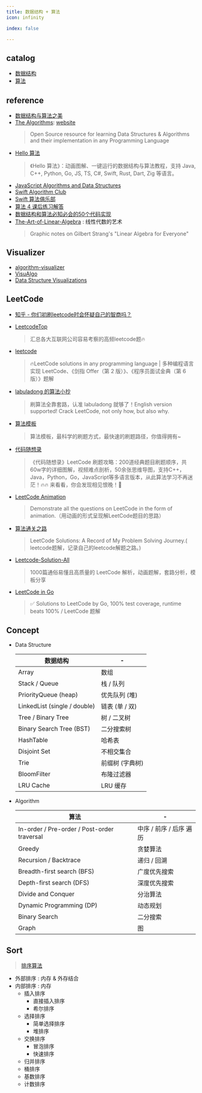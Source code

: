 ```yaml
---
title: 数据结构 + 算法
icon: infinity

index: false

---
```


<!-- more -->

## catalog

- [数据结构](algorithm/README.md)
- [算法](data-structure/README.md)

## reference

- [数据结构与算法之美](https://time.geekbang.org/column/intro/100017301)
- [The Algorithms](https://github.com/TheAlgorithms): [website](https://the-algorithms.com)
    > Open Source resource for learning Data Structures & Algorithms and their implementation in any Programming Language
- [Hello 算法](https://github.com/krahets/hello-algo)
    > 《Hello 算法》：动画图解、一键运行的数据结构与算法教程，支持 Java, C++, Python, Go, JS, TS, C#, Swift, Rust, Dart, Zig 等语言。
- [JavaScript Algorithms and Data Structures](https://github.com/trekhleb/javascript-algorithms)
- [Swift Algorithm Club](https://github.com/raywenderlich/swift-algorithm-club)
- [Swift 算法俱乐部](https://github.com/KeithMorning/swift-algorithm-club-cn)
- [算法 4 课后练习解答](https://github.com/jimmysuncpt/Algorithms)
- [数据结构和算法必知必会的50个代码实现](https://github.com/wangzheng0822/algo)
- [The-Art-of-Linear-Algebra](https://github.com/kenjihiranabe/The-Art-of-Linear-Algebra) : 线性代数的艺术
    > Graphic notes on Gilbert Strang's "Linear Algebra for Everyone"

## Visualizer

- [algorithm-visualizer](https://github.com/algorithm-visualizer/algorithm-visualizer)
- [VisuAlgo](http://visualgo.net/) 
- [Data Structure Visualizations](http://www.cs.usfca.edu/~galles/visualization/Algorithms.html)

## LeetCode

- [知乎 - 你们初刷leetcode时会怀疑自己的智商吗？](https://www.zhihu.com/question/388971497)

- [LeetcodeTop](https://github.com/afatcoder/LeetcodeTop)
    > 汇总各大互联网公司容易考察的高频leetcode题🔥
- [leetcode](https://github.com/doocs/leetcode)
    > 🔥LeetCode solutions in any programming language | 多种编程语言实现 LeetCode、《剑指 Offer（第 2 版）》、《程序员面试金典（第 6 版）》题解
- [labuladong 的算法小抄](https://github.com/labuladong/fucking-algorithm)
    > 刷算法全靠套路，认准 labuladong 就够了！English version supported! Crack LeetCode, not only how, but also why.
- [算法模板](https://github.com/greyireland/algorithm-pattern)
    > 算法模板，最科学的刷题方式，最快速的刷题路径，你值得拥有~
- [代码随想录](https://github.com/youngyangyang04/leetcode-master)
    > 《代码随想录》LeetCode 刷题攻略：200道经典题目刷题顺序，共60w字的详细图解，视频难点剖析，50余张思维导图，支持C++，Java，Python，Go，JavaScript等多语言版本，从此算法学习不再迷茫！🔥🔥 来看看，你会发现相见恨晚！🚀
- [LeetCode Animation](https://github.com/MisterBooo/LeetCodeAnimation)
    > Demonstrate all the questions on LeetCode in the form of animation.（用动画的形式呈现解LeetCode题目的思路）
- [算法通关之路](https://github.com/azl397985856/leetcode)
    > LeetCode Solutions: A Record of My Problem Solving Journey.( leetcode题解，记录自己的leetcode解题之路。)
- [Leetcode-Solution-All](https://github.com/fuxuemingzhu/Leetcode-Solution-All)
    > 1000篇通俗易懂且高质量的 LeetCode 解析，动画题解，套路分析，模板分享
- [LeetCode in Go](https://github.com/halfrost/LeetCode-Go)
    > ✅ Solutions to LeetCode by Go, 100% test coverage, runtime beats 100% / LeetCode 题解

## Concept

- Data Structure

    | 数据结构 | -
    | -- | --
    | Array                         | 数组
    | Stack / Queue                 | 栈 / 队列
    | PriorityQueue (heap)          | 优先队列 (堆)
    | LinkedList (single / double)  | 链表 (单 / 双)
    | Tree / Binary Tree            | 树 / 二叉树
    | Binary Search Tree (BST)      | 二分搜索树
    | HashTable                     | 哈希表
    | Disjoint Set                  | 不相交集合
    | Trie                          | 前缀树 (字典树)
    | BloomFilter                   | 布隆过滤器
    | LRU Cache                     | LRU 缓存

- Algorithm
    
    | 算法 | -
    | -- | --
    | In-order / Pre-order / Post-order traversal | 中序 / 前序 / 后序 遍历
    | Greedy                                      | 贪婪算法
    | Recursion / Backtrace                       | 递归 / 回溯
    | Breadth-first search (BFS)                  | 广度优先搜索
    | Depth-first search (DFS)                    | 深度优先搜索
    | Divide and Conquer                          | 分治算法
    | Dynamic Programming (DP)                    | 动态规划
    | Binary Search                               | 二分搜索
    | Graph                                       | 图

## Sort
> [排序算法](https://zh.wikipedia.org/wiki/%E6%8E%92%E5%BA%8F%E7%AE%97%E6%B3%95)

- 外部排序 : 内存 & 外存结合
- 内部排序 : 内存
    * 插入排序
        - 直接插入排序
        - 希尔排序
    * 选择排序
        - 简单选择排序
        - 堆排序
    * 交换排序
        - 冒泡排序
        - 快速排序
    * 归并排序
    * 桶排序
    * 基数排序
    * 计数排序